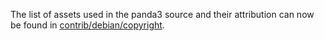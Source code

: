 The list of assets used in the panda3 source and their attribution can now be found in [contrib/debian/copyright](../contrib/debian/copyright).

